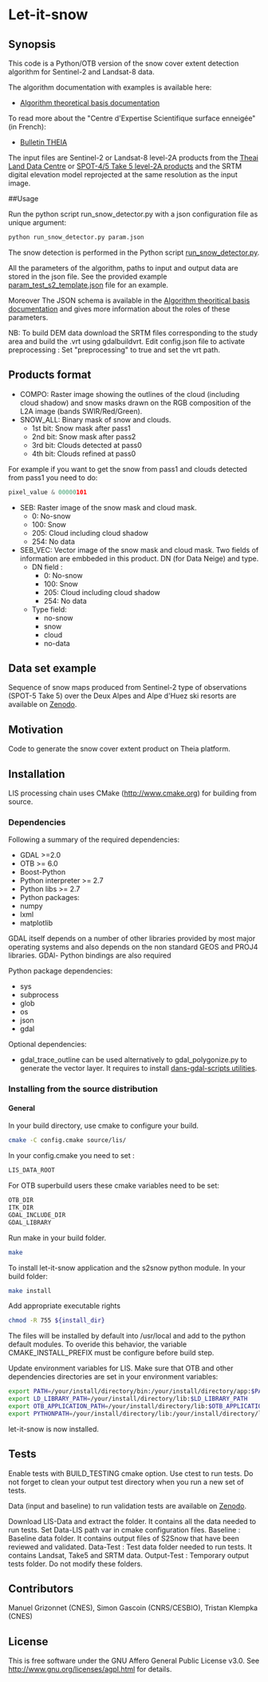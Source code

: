 # Let-it-snow
## Synopsis

This code is a Python/OTB version of the snow cover extent detection algorithm for Sentinel-2 and Landsat-8 data.

The algorithm documentation with examples is available here:

* [Algorithm theoretical basis documentation](http://tully.ups-tlse.fr/grizonnet/let-it-snow/blob/master/doc/tex/ATBD_CES-Neige.pdf)

To read more about the "Centre d'Expertise Scientifique surface enneigée" (in French):

* [Bulletin THEIA](https://www.theia-land.fr/sites/default/files/imce/BulletinTHEIA3.pdf#page=10)

The input files are Sentinel-2 or Landsat-8 level-2A products from the [Theai Land Data Centre](https://theia.cnes.fr/) or [SPOT-4/5 Take 5 level-2A products](https://spot-take5.org) and the SRTM digital elevation model reprojected at the same resolution as the input image.

##Usage

Run the python script run_snow_detector.py with a json configuration file as unique argument:

```bash
python run_snow_detector.py param.json
```
The snow detection is performed in the Python script [run_snow_detector.py](app/run_snow_detector.py).

All the parameters of the algorithm, paths to input and output data are stored in the json file. See the provided example [param_test_s2_template.json](tes/param_test_s2_template.json) file for an example.

Moreover The JSON schema is available in the [Algorithm theoritical basis documentation](doc/tex/ATBD_CES-Neige.tex) and gives more information about the roles of these parameters.

NB: To build DEM data download the SRTM files corresponding to the study area and build the .vrt using gdalbuildvrt. Edit config.json file to activate preprocessing : Set "preprocessing" to true and set the vrt path.


## Products format

* COMPO: Raster image showing the outlines of the cloud (including cloud shadow) and snow masks drawn on the RGB composition of the L2A image (bands SWIR/Red/Green).
* SNOW_ALL: Binary mask of snow and clouds.
  * 1st bit: Snow mask after pass1
  * 2nd bit: Snow mask after pass2
  * 3rd bit: Clouds detected at pass0
  * 4th bit: Clouds refined  at pass0

For example if you want to get the snow from pass1 and clouds detected from pass1 you need to do:
```python
pixel_value & 00000101
```
* SEB: Raster image of the snow mask and cloud mask.
  * 0: No-snow
  * 100: Snow
  * 205: Cloud including cloud shadow
  * 254: No data
* SEB_VEC: Vector image of the snow mask and cloud mask. Two fields of information are embbeded in this product. DN (for Data Neige) and type.
  * DN field :
     * 0: No-snow
     * 100: Snow
     * 205: Cloud including cloud shadow
     * 254: No data
  * Type field:
     * no-snow
     * snow
     * cloud
     * no-data

## Data set example

Sequence of snow maps produced from Sentinel-2 type of observations (SPOT-5 Take 5) over the Deux Alpes and Alpe d'Huez ski resorts are available on [Zenodo](http://doi.org/10.5281/zenodo.159563).

## Motivation

Code to generate the snow cover extent product on Theia platform.

## Installation

LIS processing chain uses CMake (http://www.cmake.org) for building from source.

### Dependencies

Following a summary of the required dependencies: 

* GDAL >=2.0
* OTB >= 6.0
* Boost-Python
* Python interpreter >= 2.7
* Python libs >= 2.7
* Python packages:
* numpy
* lxml
* matplotlib

GDAL itself depends on a number of other libraries provided by most major operating systems and also depends on the non standard GEOS and PROJ4 libraries. GDAl- Python bindings are also required

Python package dependencies:

* sys
* subprocess
* glob
* os
* json
* gdal

Optional dependencies:

* gdal_trace_outline can be used alternatively to gdal_polygonize.py to generate the vector layer. It requires to install [dans-gdal-scripts utilities](https://github.com/gina-alaska/dans-gdal-scripts).

### Installing from the source distribution

#### General

In your build directory, use cmake to configure your build.
```bash
cmake -C config.cmake source/lis/
```
In your config.cmake you need to set :
```bash
LIS_DATA_ROOT
```
For OTB superbuild users these cmake variables need to be set:
```bash
OTB_DIR
ITK_DIR
GDAL_INCLUDE_DIR
GDAL_LIBRARY
```
Run make in your build folder.
```bash
make
```
To install let-it-snow application and the s2snow python module.
In your build folder:
```bash
make install
```

Add appropriate executable rights
```bash
chmod -R 755 ${install_dir}
```

The files will be installed by default into /usr/local and add to the python default modules.
To overide this behavior, the variable CMAKE_INSTALL_PREFIX must be configure before build step.

Update environment variables for LIS. Make sure that OTB and other dependencies directories are set in your environment variables:
```bash
export PATH=/your/install/directory/bin:/your/install/directory/app:$PATH
export LD_LIBRARY_PATH=/your/install/directory/lib:$LD_LIBRARY_PATH
export OTB_APPLICATION_PATH=/your/install/directory/lib:$OTB_APPLICATION_PATH
export PYTHONPATH=/your/install/directory/lib:/your/install/directory/lib/python2.7/site-packages:$PYTHONPATH
```
let-it-snow is now installed.

## Tests

Enable tests with BUILD_TESTING cmake option. Use ctest to run tests. Do not forget to clean your output test directory when you run a new set of tests.

Data (input and baseline) to run validation tests are available on [Zenodo](http://doi.org/10.5281/zenodo.166511).

Download LIS-Data and extract the folder. It contains all the data needed to run tests. Set Data-LIS path var in cmake configuration files.
Baseline : Baseline data folder. It contains output files of S2Snow that have been reviewed and validated.
Data-Test : Test data folder needed to run tests. It contains Landsat, Take5 and SRTM data.
Output-Test : Temporary output tests folder.
Do not modify these folders.

## Contributors

Manuel Grizonnet (CNES), Simon Gascoin (CNRS/CESBIO), Tristan Klempka (CNES)

## License

This is free software under the GNU Affero General Public License v3.0. See
http://www.gnu.org/licenses/agpl.html for details.
